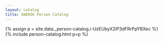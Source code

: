 ```yaml
---
layout: catalog
title: SWERIK Person Catalog
---
```

{% assign p = site.data._person-catalog.i-UzEUbyX2iP3dFRrPpYBXec %}
{% include person-catalog.html p=p %}

